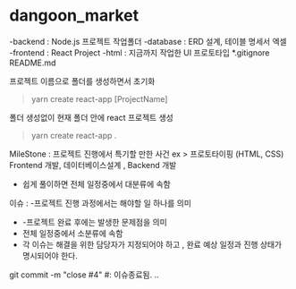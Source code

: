 # dangoon_market


-backend : Node.js 프로젝트 작업폴더
-database : ERD 설계, 테이블 명세서 엑셀 
-frontend : React Project
-html : 지금까지 작업한 UI 프로토타입 
*.gitignore
README.md


프로젝트 이름으로 폴더를 생성하면서 초기화 
> yarn create react-app [ProjectName]


폴더 생성없이 현재 폴더 안에 react 프로젝트 생성 
>yarn create react-app . 


MileStone  :  프로젝트 진행에서 특기할 만한 사건
ex > 프로토타이핑 (HTML, CSS)  Frontend 개발, 데이터베이스설계 , Backend 개발
- 쉽게 풀이하면 전체 일정중에서 대분류에 속함

이슈 :
-프로젝트 진행 과정에서는 해야할 일 하나를 의미
- -프로젝트 완료 후에는 발생한 문제점을 의미 
- 전체 일정중에서 소분류에 속함
- 각 이슈는 해결을 위한 담당자가 지정되어야 하고 , 완료 예상 일정과 진행 상태가 명시되어야 한다. 

git commit -m "close #4"      #: 이슈종료됨.
..